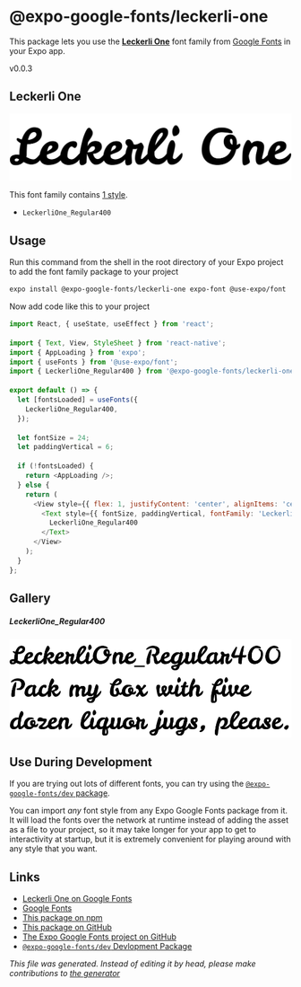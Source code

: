# @expo-google-fonts/leckerli-one

This package lets you use the [**Leckerli One**](https://fonts.google.com/specimen/Leckerli+One) font family from [Google Fonts](https://fonts.google.com/) in your Expo app.

v0.0.3

## Leckerli One

![Leckerli One](./font-family.png)

This font family contains [1 style](#gallery).

- `LeckerliOne_Regular400`

## Usage

Run this command from the shell in the root directory of your Expo project to add the font family package to your project
```sh
expo install @expo-google-fonts/leckerli-one expo-font @use-expo/font
```

Now add code like this to your project
```js
import React, { useState, useEffect } from 'react';

import { Text, View, StyleSheet } from 'react-native';
import { AppLoading } from 'expo';
import { useFonts } from '@use-expo/font';
import { LeckerliOne_Regular400 } from '@expo-google-fonts/leckerli-one';

export default () => {
  let [fontsLoaded] = useFonts({
    LeckerliOne_Regular400,
  });

  let fontSize = 24;
  let paddingVertical = 6;

  if (!fontsLoaded) {
    return <AppLoading />;
  } else {
    return (
      <View style={{ flex: 1, justifyContent: 'center', alignItems: 'center' }}>
        <Text style={{ fontSize, paddingVertical, fontFamily: 'LeckerliOne_Regular400' }}>
          LeckerliOne_Regular400
        </Text>
      </View>
    );
  }
};

```

## Gallery

##### LeckerliOne_Regular400
![LeckerliOne_Regular400](./4f4b119a522d79aaa310d37682ccbfd758366df5ab6009b1bd0ff022a5405a5f.ttf.png)


## Use During Development

If you are trying out lots of different fonts, you can try using the [`@expo-google-fonts/dev` package](https://github.com/expo/google-fonts/tree/master/font-packages/dev#readme).

You can import *any* font style from any Expo Google Fonts package from it. It will load the fonts
over the network at runtime instead of adding the asset as a file to your project, so it may take longer
for your app to get to interactivity at startup, but it is extremely convenient
for playing around with any style that you want.

## Links

- [Leckerli One on Google Fonts](https://fonts.google.com/specimen/Leckerli+One)
- [Google Fonts](https://fonts.google.com/)
- [This package on npm](https://www.npmjs.com/package/@expo-google-fonts/leckerli-one)
- [This package on GitHub](https://github.com/expo/google-fonts/tree/master/font-packages/leckerli-one)
- [The Expo Google Fonts project on GitHub](https://github.com/expo/google-fonts)
- [`@expo-google-fonts/dev` Devlopment Package](https://github.com/expo/google-fonts/tree/master/font-packages/dev)


*This file was generated. Instead of editing it by head, please make contributions to [the generator](https://github.com/expo/google-fonts/tree/master/packages/generator)*
